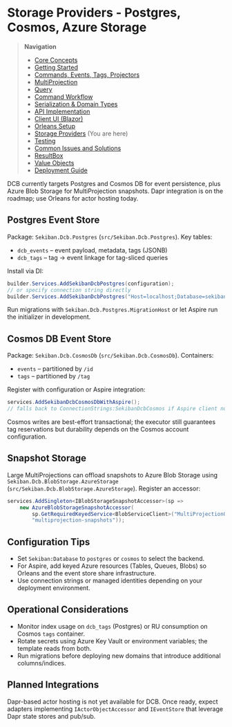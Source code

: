 # Storage Providers - Postgres, Cosmos, Azure Storage

> **Navigation**
> - [Core Concepts](01_core_concepts.md)
> - [Getting Started](02_getting_started.md)
> - [Commands, Events, Tags, Projectors](03_aggregate_command_events.md)
> - [MultiProjection](04_multiple_aggregate_projector.md)
> - [Query](05_query.md)
> - [Command Workflow](06_workflow.md)
> - [Serialization & Domain Types](07_json_orleans_serialization.md)
> - [API Implementation](08_api_implementation.md)
> - [Client UI (Blazor)](09_client_api_blazor.md)
> - [Orleans Setup](10_orleans_setup.md)
> - [Storage Providers](11_dapr_setup.md) (You are here)
> - [Testing](12_unit_testing.md)
> - [Common Issues and Solutions](13_common_issues.md)
> - [ResultBox](14_result_box.md)
> - [Value Objects](15_value_object.md)
> - [Deployment Guide](16_deployment.md)

DCB currently targets Postgres and Cosmos DB for event persistence, plus Azure Blob Storage for MultiProjection
snapshots. Dapr integration is on the roadmap; use Orleans for actor hosting today.

## Postgres Event Store

Package: `Sekiban.Dcb.Postgres` (`src/Sekiban.Dcb.Postgres`). Key tables:

- `dcb_events` – event payload, metadata, tags (JSONB)
- `dcb_tags` – tag → event linkage for tag-sliced queries

Install via DI:

```csharp
builder.Services.AddSekibanDcbPostgres(configuration);
// or specify connection string directly
builder.Services.AddSekibanDcbPostgres("Host=localhost;Database=sekiban_dcb;Username=postgres;Password=postgres");
```

Run migrations with `Sekiban.Dcb.Postgres.MigrationHost` or let Aspire run the initializer in development.

## Cosmos DB Event Store

Package: `Sekiban.Dcb.CosmosDb` (`src/Sekiban.Dcb.CosmosDb`). Containers:

- `events` – partitioned by `/id`
- `tags` – partitioned by `/tag`

Register with configuration or Aspire integration:

```csharp
services.AddSekibanDcbCosmosDbWithAspire();
// falls back to ConnectionStrings:SekibanDcbCosmos if Aspire client not found
```

Cosmos writes are best-effort transactional; the executor still guarantees tag reservations but durability depends on the
Cosmos account configuration.

## Snapshot Storage

Large MultiProjections can offload snapshots to Azure Blob Storage using `Sekiban.Dcb.BlobStorage.AzureStorage`
(`src/Sekiban.Dcb.BlobStorage.AzureStorage`). Register an accessor:

```csharp
services.AddSingleton<IBlobStorageSnapshotAccessor>(sp =>
    new AzureBlobStorageSnapshotAccessor(
        sp.GetRequiredKeyedService<BlobServiceClient>("MultiProjectionOffload"),
        "multiprojection-snapshots"));
```

## Configuration Tips

- Set `Sekiban:Database` to `postgres` or `cosmos` to select the backend.
- For Aspire, add keyed Azure resources (Tables, Queues, Blobs) so Orleans and the event store share infrastructure.
- Use connection strings or managed identities depending on your deployment environment.

## Operational Considerations

- Monitor index usage on `dcb_tags` (Postgres) or RU consumption on Cosmos `tags` container.
- Rotate secrets using Azure Key Vault or environment variables; the template reads from both.
- Run migrations before deploying new domains that introduce additional columns/indices.

## Planned Integrations

Dapr-based actor hosting is not yet available for DCB. Once ready, expect adapters implementing `IActorObjectAccessor`
and `IEventStore` that leverage Dapr state stores and pub/sub.
